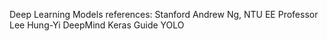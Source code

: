 Deep Learning Models references: 
Stanford Andrew Ng,
NTU EE Professor Lee Hung-Yi
DeepMind 
Keras Guide
YOLO
